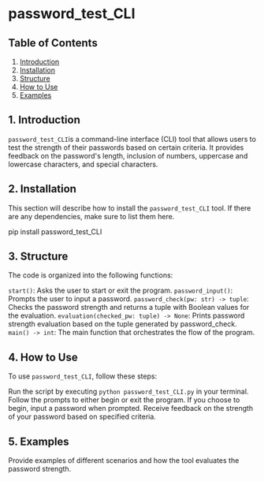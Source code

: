 # password_test_CLI

## Table of Contents

1. [Introduction](#introduction)
2. [Installation](#installation)
3. [Structure](#structure)
4. [How to Use](#how-to-use)
5. [Examples](#examples)

## 1. Introduction <a name="introduction"></a>

`password_test_CLI`is a command-line interface (CLI) tool that allows users to test the strength of their passwords based on certain criteria. It provides feedback on the password's length, inclusion of numbers, uppercase and lowercase characters, and special characters.

## 2. Installation <a name="installation"></a>

This section will describe how to install the `password_test_CLI` tool. If there are any dependencies, make sure to list them here.

pip install password_test_CLI

## 3. Structure <a name="structure"></a>

The code is organized into the following functions:

`start()`: Asks the user to start or exit the program.
`password_input()`: Prompts the user to input a password.
`password_check(pw: str) -> tuple`: Checks the password strength and returns a tuple with Boolean values for the evaluation.
`evaluation(checked_pw: tuple) -> None`: Prints password strength evaluation based on the tuple generated by password_check.
`main() -> int`: The main function that orchestrates the flow of the program.

## 4. How to Use <a name="how-to-use"></a>

To use `password_test_CLI`, follow these steps:

Run the script by executing `python password_test_CLI.py` in your terminal.
Follow the prompts to either begin or exit the program.
If you choose to begin, input a password when prompted.
Receive feedback on the strength of your password based on specified criteria.

## 5. Examples <a name="examples"></a>

Provide examples of different scenarios and how the tool evaluates the password strength.